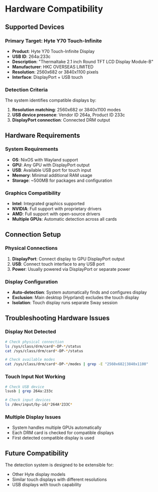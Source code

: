 # Hardware Compatibility

## Supported Devices

### Primary Target: Hyte Y70 Touch-Infinite
- **Product**: Hyte Y70 Touch-Infinite Display
- **USB ID**: 264a:233c
- **Description**: "Thermaltake 2.1 inch Round TFT LCD Display Module-B"
- **Manufacturer**: HKC OVERSEAS LIMITED
- **Resolution**: 2560x682 or 3840x1100 pixels
- **Interface**: DisplayPort + USB touch

### Detection Criteria
The system identifies compatible displays by:
1. **Resolution matching**: 2560x682 or 3840x1100 modes
2. **USB device presence**: Vendor ID 264a, Product ID 233c
3. **DisplayPort connection**: Connected DRM output

## Hardware Requirements

### System Requirements
- **OS**: NixOS with Wayland support
- **GPU**: Any GPU with DisplayPort output
- **USB**: Available USB port for touch input
- **Memory**: Minimal additional RAM usage
- **Storage**: ~500MB for packages and configuration

### Graphics Compatibility
- **Intel**: Integrated graphics supported
- **NVIDIA**: Full support with proprietary drivers
- **AMD**: Full support with open-source drivers
- **Multiple GPUs**: Automatic detection across all cards

## Connection Setup

### Physical Connections
1. **DisplayPort**: Connect display to GPU DisplayPort output
2. **USB**: Connect touch interface to any USB port
3. **Power**: Usually powered via DisplayPort or separate power

### Display Configuration
- **Auto-detection**: System automatically finds and configures display
- **Exclusion**: Main desktop (Hyprland) excludes the touch display
- **Isolation**: Touch display runs separate Sway session

## Troubleshooting Hardware Issues

### Display Not Detected
```bash
# Check physical connection
ls /sys/class/drm/card*-DP-*/status
cat /sys/class/drm/card*-DP-*/status

# Check available modes
cat /sys/class/drm/card*-DP-*/modes | grep -E "2560x682|3840x1100"
```

### Touch Input Not Working
```bash
# Check USB device
lsusb | grep 264a:233c

# Check input devices
ls /dev/input/by-id/*264A*233C*
```

### Multiple Display Issues
- System handles multiple GPUs automatically
- Each DRM card is checked for compatible displays
- First detected compatible display is used

## Future Compatibility
The detection system is designed to be extensible for:
- Other Hyte display models
- Similar touch displays with different resolutions
- USB displays with touch capability
